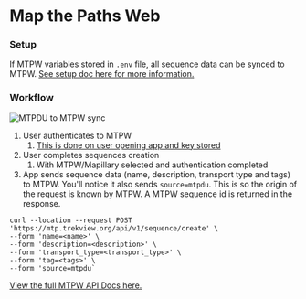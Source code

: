 # Map the Paths Web

### **Setup**

If MTPW variables stored in `.env` file, all sequence data can be synced to MTPW. [See setup doc here for more information.](../)

### **Workflow**

![MTPDU to MTPW sync](../../../.gitbook/assets/mapillary-sync-ui-4-.jpg)

1. User authenticates to MTPW
   1. [This is done on user opening app and key stored](../functions.md#1-authenticate)
2. User completes sequences creation
   1. With MTPW/Mapillary selected and authentication completed
3. App sends sequence data \(name, description, transport type and tags\) to MTPW. You'll notice it also sends `source=mtpdu`. This is so the origin of the request is known by MTPW. A MTPW sequence id is returned in the response.

```text
curl --location --request POST 'https://mtp.trekview.org/api/v1/sequence/create' \
--form 'name=<name>' \
--form 'description=<description>' \
--form 'transport_type=<transport_type>' \
--form 'tag=<tags>' \ 
--form 'source=mtpdu`
```

[View the full MTPW API Docs here.](../../../mtp-web/developer-docs/api.md)

